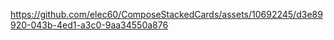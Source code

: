 

https://github.com/elec60/ComposeStackedCards/assets/10692245/d3e89920-043b-4ed1-a3c0-9aa34550a876

